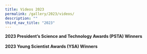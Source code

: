 ```yaml
---
title: Videos 2023
permalink: /gallery/2023/videos/
description: ""
third_nav_title: "2023"
---
```


<b>
2023 President’s Science and Technology Awards (PSTA) Winners
</b>
<br>
<br>


<b>
2023 Young Scientist Awards (YSA) Winners
</b>
<br><br>
